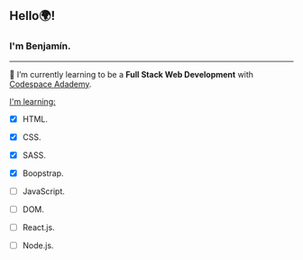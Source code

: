 ## Hello:earth_africa:! 
###   I'm Benjamín. 
---
🌱 I’m currently learning to be a **Full Stack Web Development** with [Codespace Adademy](https://codespaceacademy.com/).

<u>I'm learning:</u>
* [x] HTML.
* [x] CSS.
* [x] SASS.
* [x] Boopstrap.
* [ ] JavaScript.
* [ ] DOM.
* [ ] React.js.
* [ ] Node.js.


<!--
**Benja022/Benja022** is a ✨ _special_ ✨ repository because its `README.md` (this file) appears on your GitHub profile.

Here are some ideas to get you started:

- 🔭 I’m currently working on ...
- 🌱 I’m currently learning ...
- 👯 I’m looking to collaborate on ...
- 🤔 I’m looking for help with ...
- 💬 Ask me about ...
- 📫 How to reach me: ...
- 😄 Pronouns: ...
- ⚡ Fun fact: ...
-->
